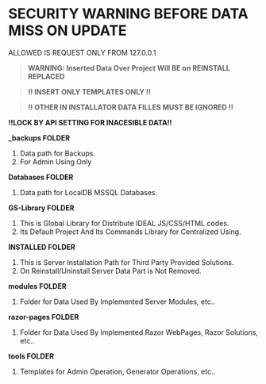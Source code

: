 ﻿# SECURITY WARNING BEFORE DATA MISS ON UPDATE
ALLOWED IS REQUEST ONLY FROM 127.0.0.1     

>**WARNING: Inserted Data Over Project Will BE on REINSTALL REPLACED**   

>**!! INSERT ONLY TEMPLATES ONLY !!**

>**!! OTHER IN INSTALLATOR DATA FILLES MUST BE IGNORED !!**   

**!!LOCK BY API SETTING FOR INACESIBLE DATA!!** 

**_backups FOLDER**  
1. Data path for Backups. 
2. For Admin Using Only 


**Databases FOLDER**  
1. Data path for LocalDB MSSQL Databases. 


**GS-Library FOLDER**  
1. This is Global Library for Distribute IDEAL JS/CSS/HTML codes.  
2. Its Default Project And Its Commands Library for Centralized Using.   


**INSTALLED FOLDER**  
1. This is Server Installation Path for Third Party Provided Solutions.  
2. On Reinstall/Uninstall Server Data Part is Not Removed.   


**modules FOLDER**  
1. Folder for Data Used By Implemented Server Modules, etc.. 


**razor-pages FOLDER**  
1. Folder for Data Used By Implemented Razor WebPages, Razor Solutions, etc.. 


**tools FOLDER**  
1. Templates for Admin Operation, Generator Operations, etc.. 





